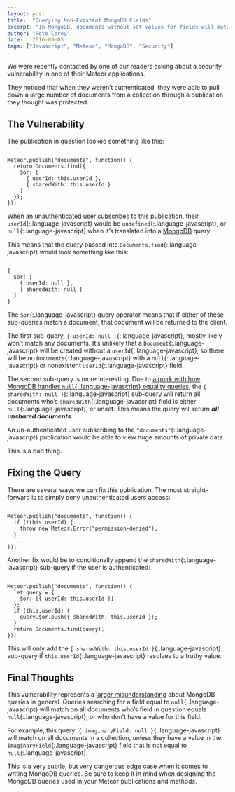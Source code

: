 ```yaml
---
layout: post
title:  "Querying Non-Existent MongoDB Fields"
excerpt: "In MongoDB, documents without set values for fields will match queries looking for a null value. Check out how this quirk exposes subtle vulnerabilities in Meteor applications."
author: "Pete Corey"
date:   2016-09-05
tags: ["Javascript", "Meteor", "MongoDB", "Security"]
---
```


We were recently contacted by one of our readers asking about a security vulnerability in one of their Meteor applications.

They noticed that when they weren’t authenticated, they were able to pull down a large number of documents from a collection through a publication they thought was protected.

## The Vulnerability

The publication in question looked something like this:

<pre class='language-javascript'><code class='language-javascript'>
Meteor.publish("documents", function() {
  return Documents.find({ 
    $or: [
      { userId: this.userId },
      { sharedWith: this.userId }
    ]
  });
});
</code></pre>

When an unauthenticated user subscribes to this publication, their `userId`{:.language-javascript} would be `undefined`{:.language-javascript}, or `null`{:.language-javascript} when it’s translated into a [MongoDB](https://www.mongodb.com) query.

This means that the query passed into `Documents.find`{:.language-javascript} would look something like this:

<pre class='language-javascript'><code class='language-javascript'>
{
  $or: [
    { userId: null },
    { sharedWith: null }
  ]
}
</code></pre>

The `$or`{:.language-javascript} query operator means that if either of these sub-queries match a document, that document will be returned to the client.

The first sub-query, `{ userId: null }`{:.language-javascript}, mostly likely won’t match any documents. It’s unlikely that a `Document`{:.language-javascript} will be created without a `userId`{:.language-javascript}, so there will be no `Documents`{:.language-javascript} with a `null`{:.language-javascript} or nonexistent `userId`{:.language-javascript} field.

The second sub-query is more interesting. Due to [a quirk with how MongoDB handles `null`{:.language-javascript} equality queries](https://docs.mongodb.com/manual/tutorial/query-for-null-fields/#equality-filter), the `{ sharedWith: null }`{:.language-javascript} sub-query will return all documents who’s `sharedWith`{:.language-javascript} field is either `null`{:.language-javascript}, or unset. This means the query will return ___all unshared documents___.

An un-authenticated user subscribing to the `"documents"`{:.language-javascript} publication would be able to view huge amounts of private data.

This is a bad thing.

## Fixing the Query

There are several ways we can fix this publication. The most straight-forward is to simply deny unauthenticated users access:

<pre class='language-javascript'><code class='language-javascript'>
Meteor.publish("documents", function() {
  if (!this.userId) {
    throw new Meteor.Error("permission-denied");
  }
  ...
});
</code></pre>

Another fix would be to conditionally append the `sharedWith`{:.language-javascript} sub-query if the user is authenticated:

<pre class='language-javascript'><code class='language-javascript'>
Meteor.publish("documents", function() {
  let query = {
    $or: [{ userId: this.userId }]
  };
  if (this.userId) {
    query.$or.push({ sharedWith: this.userId });
  }
  return Documents.find(query);
});
</code></pre>

This will only add the `{ sharedWith: this.userId }`{:.language-javascript} sub-query if `this.userId`{:.language-javascript} resolves to a truthy value.

## Final Thoughts

This vulnerability represents a [larger misunderstanding](https://docs.mongodb.com/manual/tutorial/query-for-null-fields/#equality-filter) about MongoDB queries in general. Queries searching for a field equal to `null`{:.language-javascript} will match on all documents who’s field in question equals `null`{:.language-javascript}, or who don’t have a value for this field.

For example, this query: `{ imaginaryField: null }`{:.language-javascript} will match on all documents in a collection, unless they have a value in the `imaginaryField`{:.language-javascript} field that is not equal to `null`{:.language-javascript}.

This is a very subtle, but very dangerous edge case when it comes to writing MongoDB queries. Be sure to keep it in mind when designing the MongoDB queries used in your Meteor publications and methods.
